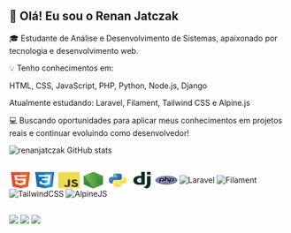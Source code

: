 ## 👋 Olá! Eu sou o Renan Jatczak
🎓 Estudante de Análise e Desenvolvimento de Sistemas, apaixonado por tecnologia e desenvolvimento web.

💡 Tenho conhecimentos em:

HTML, CSS, JavaScript, PHP, Python, Node.js, Django

Atualmente estudando: Laravel, Filament, Tailwind CSS e Alpine.js

💻 Buscando oportunidades para aplicar meus conhecimentos em projetos reais e continuar evoluindo como desenvolvedor!


![renanjatczak GitHub stats](https://github-readme-stats.vercel.app/api?username=renanjatczak&show_icons=true&theme=radical)
 <div style="display: inline_block"><br>
  <img align="center" alt="HTML" title="HTML5" height="30" width="40" src="https://raw.githubusercontent.com/devicons/devicon/master/icons/html5/html5-original.svg">
  <img align="center" alt="CSS" title="CSS3" height="30" width="40" src="https://raw.githubusercontent.com/devicons/devicon/master/icons/css3/css3-original.svg">
  <img align="center" alt="JavaScript" title="JavaScript" height="30" width="40" src="https://raw.githubusercontent.com/devicons/devicon/master/icons/javascript/javascript-original.svg">
  <img align="center" alt="NodeJS" title="Node.js" height="30" width="40" src="https://raw.githubusercontent.com/devicons/devicon/master/icons/nodejs/nodejs-original.svg">
  <img align="center" alt="Python" title="Python" height="30" width="40" src="https://raw.githubusercontent.com/devicons/devicon/master/icons/python/python-original.svg">
  <img align="center" alt="Django" title="Django" height="30" width="40" src="https://raw.githubusercontent.com/devicons/devicon/master/icons/django/django-plain.svg">
  <img align="center" alt="PHP" title="PHP" height="30" width="40" src="https://raw.githubusercontent.com/devicons/devicon/master/icons/php/php-original.svg">
  <img align="center" alt="Laravel" title="Laravel" height="30" width="40" src="https://upload.wikimedia.org/wikipedia/commons/9/9a/Laravel.svg">
  <img align="center" alt="Filament" title="Filament PHP" height="30" src="https://filamentphp.com/images/logo-mark.svg">
  <img align="center" alt="TailwindCSS" title="Tailwind CSS" height="30" width="40" src="https://www.vectorlogo.zone/logos/tailwindcss/tailwindcss-icon.svg">
  <img align="center" alt="AlpineJS" title="Alpine.js" height="30" width="40" src="https://cdn.jsdelivr.net/gh/devicons/devicon/icons/alpinejs/alpinejs-original.svg">
</div>


##

<div> 
    <a href="https://linkedin.com/in/renan-jatczak-42b22a17b/" target="_blank"><img src="https://img.shields.io/badge/-LinkedIn-%230077B5?style=for-the-badge&logo=linkedin&logoColor=white" target="_blank"></a> 
    <a href = "mailto:renanjatczak@hotmail.com"><img src="https://img.shields.io/badge/-Outlook-%23333?style=for-the-badge&logo=outlook&logoColor=white" target="_blank"></a>
    <a href="https://instagram.com/renanjatczak" target="_blank"><img src="https://img.shields.io/badge/-Instagram-%23E4405F?style=for-the-badge&logo=instagram&logoColor=white" target="_blank"></a>
    
</div>
<!---
renanjatczak/renanjatczak is a ✨ special ✨ repository because its `README.md` (this file) appears on your GitHub profile.
You can click the Preview link to take a look at your changes.
--->
